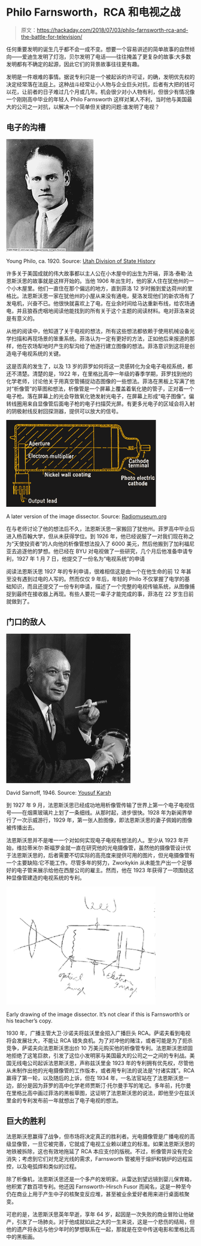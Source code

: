 # Philo Farnsworth，RCA 和电视之战

> 原文：<https://hackaday.com/2018/07/03/philo-farnsworth-rca-and-the-battle-for-television/>

任何重要发明的诞生几乎都不会一成不变。想要一个容易讲述的简单故事的自然倾向——爱迪生发明了灯泡，贝尔发明了电话——往往掩盖了更复杂的故事:大多数发明都有不确定的起源，因此它们的背景故事往往更有趣。

发明是一件艰难的事情。据说专利只是一个被起诉的许可证，的确，发明优先权的决定经常落在法庭上。这种战斗经常让小人物与企业巨头对抗，后者有大把的钱可以花，让前者的日子难过几个月或几年。机会很少对小人物有利，但很少有情况像一个刚刚高中毕业的年轻人 Philo Farnsworth 这样对某人不利，当时他与美国最大的公司之一对抗，以解决一个简单但关键的问题:谁发明了电视？

## 电子的沟槽

[![](img/f07dfaba57add2e0e0c50d991f3a1755.png)](https://hackaday.com/wp-content/uploads/2018/06/philo_t_farnsworth-233x300.jpg)

Young Philo, ca. 1920\. Source: [Utah Division of State History](https://heritage.utah.gov/history/uhg-philo-farnsworths-invention)

许多关于美国成就的伟大故事都以主人公在小木屋中的出生为开端，菲洛·泰勒·法恩斯沃思的故事就是这样开始的。当他 1906 年出生时，他的家人住在犹他州的一个小木屋里。他们一直住在那个偏远的地方，直到菲洛 12 岁时搬到爱达荷州的里格比。法恩斯沃思一家在犹他州的小屋从来没有通电，斐洛发现他们的新农场有了发电机，兴奋不已。他很快就喜欢上了电，在业余时间给马达重新布线，给农场通电，并且狼吞虎咽地阅读他能找到的所有关于这个主题的阅读材料。电对菲洛来说是有意义的。

从他的阅读中，他知道了关于电视的想法，所有这些想法都依赖于使用机械设备光学扫描和再现场景的笨重系统。菲洛认为一定有更好的方法，正如他后来报道的那样，他在农场犁地时产生的犁沟给了他逐行建立图像的想法。菲洛意识到这将是创造电子电视系统的关键。

这是否真的发生了，以及 13 岁的菲罗如何将这一灵感转化为全电子电视系统，都还不清楚。清楚的是，1922 年，在里格比高中一年级的春季学期，菲罗找到他的化学老师，讨论他关于用真空管捕捉动态图像的一些想法。菲洛在黑板上写满了他对“析像管”的草图和想法，析像管是一个屏幕上覆盖着氧化铯的管子，正对着一个电子枪。落在屏幕上的光会导致氧化铯发射光电子，在屏幕上形成“电子图像”。偏转线圈用来自显像管后面电子枪的电子扫描荧光屏。有更多光电子的区域会将入射的阴极射线反射回探测器，提供可以放大的信号。

[![](img/7ca310b49060623155c55a79e32dfe87.png)](https://hackaday.com/wp-content/uploads/2018/06/farnsworth_schematic_1948.png)

A later version of the image dissector. Source: [Radiomuseum.org](https://www.radiomuseum.org)

在与老师讨论了他的想法后不久，法恩斯沃思一家搬回了犹他州。菲罗高中毕业后进入杨百翰大学，但从未获得学位。到 1926 年，他已经说服了一对我们现在称之为“天使投资者”的人向他的析像管想法投入了 6000 美元，然后他搬到了加利福尼亚去追逐他的梦想。他已经在 BYU 对电视做了一些研究，几个月后他准备申请专利，1927 年 1 月 7 日，他提交了一份名为“电视系统”的申请

阅读法恩斯沃思 1927 年的专利申请，很难相信这是由一个在他生命的前 12 年甚至没有遇到过电的人写的。然而仅仅 9 年后，年轻的 Philo 不仅掌握了电学的基础知识，而且还提交了一份专利申请，描述了一个完整的电视传输系统，从图像捕捉到最终在接收器上再现。有些人要花一辈子才能完成的事，菲洛在 22 岁生日前就做到了。

## 门口的敌人

[![](img/36c41d46b028b18a4808b789d7002d46.png)](https://hackaday.com/wp-content/uploads/2018/06/yousuf-karsh-david-sarnoff-1946_02-1629x1960.jpg)

David Sarnoff, 1946\. Source: [Yousuf Karsh](https://karsh.org/photographs/david-sarnoff/)

到 1927 年 9 月，法恩斯沃思已经成功地用析像管传输了世界上第一个电子电视信号——在烟熏玻璃片上划了一条细线。从那时起，进步很快。1928 年为新闻界举行了一次示威游行，1929 年，第一张人脸图像，即法恩斯沃思的妻子佩姆的图像被传播出去。

法恩斯沃思并不是唯一一个对如何实现电子电视有想法的人。至少从 1923 年开始，维拉蒂米尔·斯福罗金就一直在研究他的光电摄像管，虽然他的摄像管设计优于法恩斯沃思的，后者需要不切实际的高亮度来提供可用的图片，但光电摄像管有一个主要缺陷:它不能工作。尽管多年的努力，Zworkykin 从未能生产出一个足够好的电子管来展示给他在西屋公司的雇主。然而，他在 1923 年获得了一项围绕这种显像管建造的电视系统的专利。

[![](img/cb1aaccb7821401e87373d049149a1f0.png)](https://hackaday.com/wp-content/uploads/2018/06/6a00d8341ca8f953ef01bb09bff5af970d-500wi.png)

Early drawing of the image dissector. It’s not clear if this is Farnsworth’s or his teacher’s copy.

1930 年，广播主管大卫·沙诺夫将兹沃里金招入广播巨头 RCA。萨诺夫看到电视将会发展壮大，不能让 RCA 错失良机。为了对冲他的赌注，或者可能是为了扼杀竞争，萨诺夫向法恩斯沃思出价 10 万美元购买他的析像管专利。法恩斯沃思顽固地拒绝了这笔巨款，引发了这位小发明家与美国最大的公司之一之间的专利战。美国无线电公司起诉法恩斯沃思，声称兹沃里金 1923 年的专利拥有优先权，尽管他从未制作出他的光电摄像管的工作版本，或者用专利法的说法是“付诸实践”。RCA 赢得了第一轮，以及随后的上诉，但在 1934 年，一名法官站在了法恩斯沃思一边，部分是因为菲罗的高中化学老师贾斯汀·托尔曼手写的笔记。多年前，托尔曼在里格比高中画过菲洛的黑板草图，这证明了法恩斯沃思的说法，即他至少在兹沃里金的专利发布前一年就想出了电子电视的想法。

## 巨大的胜利

法恩斯沃思赢得了战争，但市场将决定真正的胜利者。光电摄像管是广播电视的高级显像管，一旦它被完善，它就成了电视工业赖以建立的标准。如果法恩斯沃思的地铁被拆除，这也有效地拖延了 RCA 本应支付的版税。不过，析像管并没有完全消失；考虑到它们对充足光线的需求，Farnsworth 管被用于熔炉和锅炉的远程监控，以及电弧焊和类似的过程。

除了析像机，法恩斯沃思还是一个多产的发明家。从雷达到望远镜到婴儿保育箱，他积累了数百项专利。他还因 Farnsworth-Hirsch Fusor 而闻名，这是一种至今仍在商业上用于产生中子的核聚变反应堆，甚至被业余爱好者用来进行桌面核聚变。

可悲的是，法恩斯沃思英年早逝，享年 64 岁，起因是一次失败的商业冒险让他破产，引发了一场肺炎。对于他成就如此之大的一生来说，这是一个悲伤的结局，但他的遗产将永远与他少年时的梦想联系在一起，那就是在空中传送电影和里格比高中的黑板画。